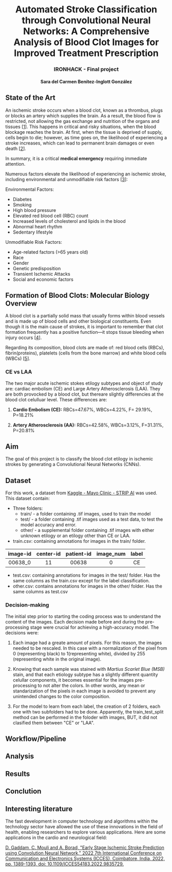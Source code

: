 <h1 style="text-align: center;"> Automated Stroke Classification through Convolutional Neural Networks: A Comprehensive Analysis of Blood Clot Images for Improved Treatment Prescription  </h1>
<h3 style="text-align: center;"> IRONHACK - Final project </h3>
<h4 style="text-align: center;"> Sara del Carmen Benítez-Inglott González </h4>

<p align="center">

## State of the Art

An ischemic stroke occurs when a blood clot, known as a thrombus, plugs or blocks an artery which supplies the brain. As a result, the blood flow is restricted, not allowing the gas exchange and nutrition of the organs and tissues [[1](https://my.clevelandclinic.org/health/articles/17060-how-does-the-blood-flow-through-your-heart)]. This happens in critical and risky situations, when the blood blockage reaches the brain. At first, when the tissue is deprived of supply, cells begin to die; however, as time goes on, the likelihood of experiencing a stroke increases, which can lead to permanent brain damages or even death [[2](https://www.ncbi.nlm.nih.gov/pmc/articles/PMC10112237/#:~:text=Mortality%20in%20the%20first%2030,on%20early%20treatment(11).)].

In summary, it is a critical **medical emergency** requiring immediate attention.

Numerous factors elevate the likelihood of experiencing an ischemic stroke, including environmental and unmodifiable risk factors [[3](https://www.hopkinsmedicine.org/health/conditions-and-diseases/stroke)]:

Environmental Factors:
- Diabetes
- Smoking
- High blood pressure
- Elevated red blood cell (RBC) count
- Increased levels of cholesterol and lipids in the blood
- Abnormal heart rhythm
- Sedentary lifestyle

Unmodifiable Risk Factors:
- Age-related factors (>65 years old)
- Race
- Gender
- Genetic predisposition
- Transient Ischemic Attacks
- Social and economic factors

## Formation of Blood Clots: Molecular Biology Overview

A blood clot is a partially solid mass that usually forms within blood vessels and is made up of blood cells and other biological constituents. Even though it is the main cause of strokes, it is important to remember that clot formation frequently has a positive function—it stops tissue bleeding when injury occurs [[4](https://my.clevelandclinic.org/health/body/17675-blood-clots)].

Regarding its composition, blood clots are made of: red blood cells (RBCs), fibrin(proteins), platelets (cells from the bone marrow) and white blood cells (WBCs) [[5](https://www.ncbi.nlm.nih.gov/pmc/articles/PMC6910231/)].

### CE vs LAA

The two major acute ischemic stokes etilogy subtypes and object of study are: cardiac embolism (CE) and Large Artery Atherosclerosis (LAA). 
They are both provocked by a blood clot, but thereare slightly differencies at the blood clot celulluar level. These differences are:

1. **Cardio Embolism (CE):** RBCs=47.67%, WBCs=4.22%, F= 29.19%, P=18.21%

2. **Artery Atherosclerosis (AA):** RBCs=42.58%, WBCs=3.12%, F=31.31%, P=20.81%


## Aim 

The goal of this project is to classify the blood clot etilogy in ischemic strokes by generating a Convolutional Neural Networks (CNNs).

## Dataset

For this work, a dataset from [Kaggle - Mayo Clinic - STRIP AI](https://www.kaggle.com/competitions/mayo-clinic-strip-ai/code?competitionId=37333&searchQuery=cnn) was used. 
This dataset contain:
- Three folders: 
    - train/ - a folder containing .tif images, used to train the model
    - test/ - a folder containing .tif images used as a test data, to test the model accuracy and error.
    - other/ - a supplemental folder containing .tif images with either unknown etilogy or an etilogy other than CE or LAA. 
- train.csv: containing annotations for images in the train/ folder.

| image-id | center-id | patient-id | image_num | label |
| :------: | :-------: | :--------: | :------:  | :---: |
|  00638_0 |    11     |    00638   |     0     |  CE   |

- test.csv: containing annotations for images in the test/ folder. Has the same columns as the train.csv except for the label classification. 
- other.csv: contains annotations for images in the other/ folder. Has the same columns as test.csv



### Decision-making 
The initial step prior to starting the coding process was to understand the content of the images. Each decision made before and during the pre-processing stage were crucial for achieving a high-accuracy model. The decisions were: 

1. Each image had a greate amount of pixels. For this reason, the images needed to be rescaled. In this case with a normalization of the pixel from 0 (representing black) to 1(representing white), divided by 255 (representing white in the original image).

2. Knowing that each sample was stained with *Martius Scarlet Blue (MSB)* stain, and that each etiology subtype has a slightly different quantity celullar components, it becomes essential for the images pre-processing to not alter the colors. In other words, any mean or standarization of the pixels  in each image is avoided to prevent any unintended changes to the color composition.

3. For the model to learn from each label, the creation of 2 folders, each one with two subfolders had to be done. Apparently, the train_test_split method can be performed in the foloder with images, BUT, it did not clasified them between "CE" or "LAA".  




## Workflow/Pipeline


## Analysis


## Results 


## Conclution

## Interesting literature

The fast development in computer technology and algorithms within the technology sector have allowed the use of these innovations in the field of health, enabling researchers to explore various applications.
Here are some applications in the cardio and neurological field:

[D. Gaddam, C. Mouli and A. Borad, "Early Stage Ischemic Stroke Prediction using Convolution Neural Network," 2022 7th International Conference on Communication and Electronics Systems (ICCES), Coimbatore, India, 2022, pp. 1389-1393, doi: 10.1109/ICCES54183.2022.9835729.](https://ieeexplore.ieee.org/document/9835729)








</p>